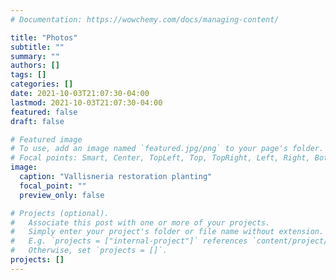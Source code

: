 ```yaml
---
# Documentation: https://wowchemy.com/docs/managing-content/

title: "Photos"
subtitle: ""
summary: ""
authors: []
tags: []
categories: []
date: 2021-10-03T21:07:30-04:00
lastmod: 2021-10-03T21:07:30-04:00
featured: false
draft: false

# Featured image
# To use, add an image named `featured.jpg/png` to your page's folder.
# Focal points: Smart, Center, TopLeft, Top, TopRight, Left, Right, BottomLeft, Bottom, BottomRight.
image:
  caption: "Vallisneria restoration planting"
  focal_point: ""
  preview_only: false

# Projects (optional).
#   Associate this post with one or more of your projects.
#   Simply enter your project's folder or file name without extension.
#   E.g. `projects = ["internal-project"]` references `content/project/deep-learning/index.md`.
#   Otherwise, set `projects = []`.
projects: []
---
```

